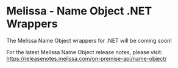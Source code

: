# Melissa - Name Object .NET Wrappers

The Melissa Name Object wrappers for .NET will be coming soon!

For the latest Melissa Name Object release notes, please visit: https://releasenotes.melissa.com/on-premise-api/name-object/
